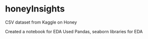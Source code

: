 # honeyInsights

CSV dataset from Kaggle on Honey

Created a notebook for EDA
Used Pandas, seaborn libraries for EDA
